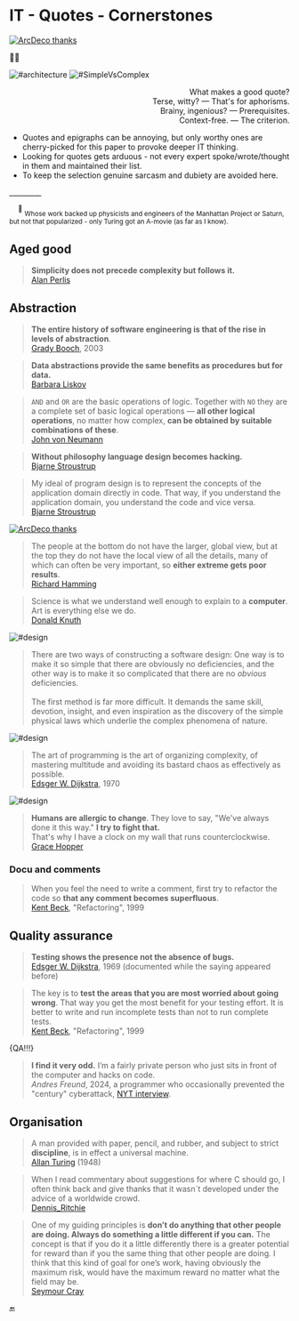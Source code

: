 # IT - Quotes - Cornerstones

[![ArcDeco thanks](https://img.shields.io/badge/⭐-Arc_Deco-yellow?style=flat&labelColor=3A3B3C&color=yellow)](../../../../software/ArcDeco/README.md)

🔲✅

![#architecture](https://img.shields.io/badge/%23-Architecture-yellow) ![#SimpleVsComplex](https://img.shields.io/badge/%23-Simple➿comp⚔️lex!-green)

<p dir="rtl">?What makes a good quote<br/>
.Terse, witty? —  That's for aphorisms<br/>
.Brainy, ingenious? — Prerequisites<br/>
.Context-free. — The criterion</p>

* Quotes and epigraphs can be annoying, but only worthy ones are cherry-picked for this paper to provoke deeper IT thinking. 
* Looking for quotes gets arduous - not every expert spoke/wrote/thought in them and maintained their list.
* To keep the selection genuine sarcasm and dubiety are avoided here.

\_________

&nbsp;&nbsp;&nbsp;&nbsp;<sup>:raising_hand:</sup> <sub>Whose work backed up physicists and engineers of the Manhattan Project or Saturn, but not that popularized - only Turing got an A-movie (as far as I know).</sub>

## Aged good

> **Simplicity does not precede complexity but follows it.**\
[Alan Perlis](contributors/README.md#Alan-Perlis)

## Abstraction

> **The entire history of software engineering is that of the rise in levels of abstraction**.\
[Grady Booch](contributors/README.md#Grady-Booch), 2003

> **Data abstractions provide the same benefits as procedures but for data.**\
[Barbara Liskov](contributors/README.md#Barbara-Liskov)

> `AND` and `OR` are the basic operations of logic. Together with `NO` they are a complete set of basic logical operations — **all other logical operations**, no matter how complex, **can be obtained by suitable combinations of these**.\
[John von Neumann](contributors/README.md#John-von-Neumann)

> **Without philosophy language design becomes hacking.**\
[Bjarne Stroustrup](contributors/README.md#Bjarne-Stroustrup)

> My ideal of program design is to represent the concepts of the application domain directly in code. 
That way, if you understand the application domain, you understand the code and vice versa.\
[Bjarne Stroustrup](contributors/README.md#Bjarne-Stroustrup)

[![ArcDeco thanks](https://img.shields.io/badge/⭐-Arc_Deco-yellow?style=flat&labelColor=3A3B3C&color=yellow)](../../../../software/ArcDeco/README.md)
> The people at the bottom do not have the larger, global view, but at the top they do not have the local view of all the details, many of which can often be very important, so **either extreme gets poor results**.\
[Richard Hamming](contributors/README.md#Richard-Hamming)

> Science is what we understand well enough to explain to a **computer**. Art is everything else we do.\
[Donald Knuth](contributors/README.md#Donald-Knuth)

![#design](https://img.shields.io/badge/%23-Design-yellow) 

> There are two ways of constructing a software design: One way is to make it so simple that there are obviously no deficiencies, and the other way is to make it so complicated that there are no *obvious* deficiencies.\
&nbsp;\
The first method is far more difficult. It demands the same skill, devotion, insight, and even inspiration as the discovery of the simple physical laws which underlie the complex phenomena of nature.

![#design](https://img.shields.io/badge/%23-Design-yellow) 

> The art of programming is the art of organizing complexity, of mastering multitude and avoiding its bastard chaos as effectively as possible.\
[Edsger W. Dijkstra](contributors/README.md#Edsger-W-Dijkstra), 1970

![#design](https://img.shields.io/badge/%23-Methodolgy-yellow) 

> **Humans are allergic to change**. They love to say, "We've always done it this way."  **I try to fight that.**\
That's why I have a clock on my wall that runs counterclockwise.\
[Grace Hopper](contributors/README.md#Grace-Hopper)

### Docu and comments

> When you feel the need to write a comment, first try to refactor the code so **that any comment becomes superfluous**.\
[Kent Beck](contributors/README.md#Kent-Beck), "Refactoring", 1999

## Quality assurance

> **Testing shows the presence not the absence of bugs.**\
[Edsger W. Dijkstra](contributors/README.md#Edsger-W-Dijkstra), 1969 (documented while the saying appeared before)

> The key is to **test the areas that you are most worried about going wrong**. That way you get the most benefit for your testing effort. It is better to write and run incomplete tests than not to run complete tests.\
[Kent Beck](contributors/README.md#Kent-Beck), "Refactoring", 1999

{QA!!!}
> **I find it very odd.** I’m a fairly private person who just sits in front of the computer and hacks on code.\
_Andres Freund_, 2024, a programmer who occasionally prevented the "century" cyberattack, [NYT interview](https://www.nytimes.com/2024/04/03/technology/prevent-cyberattack-linux.html).

## Organisation

> A man provided with paper, pencil, and rubber, and subject to strict **discipline**, is in effect a universal machine.\
[Allan Turing](contributors/README.md#Allan-Turing) (1948)

> When I read commentary about suggestions for where C should go, I often think back and give thanks that it wasn`t developed under the advice of a worldwide crowd.\
[Dennis_Ritchie](contributors/README.md#Dennis-Ritchie)

> One of my guiding principles is **don’t do anything that other people are doing. Always do something a little different if you can.** The concept is that if you do it a little differently there is a greater potential for reward than if you the same thing that other people are doing. I think that this kind of goal for one’s work, having obviously the maximum risk, would have the maximum reward no matter what the field may be.\
[Seymour Cray](contributors/README.md#Seymour-Cray)

🔚
